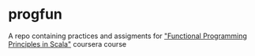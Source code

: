 # progfun

A repo containing practices and assigments for ["Functional Programming Principles in Scala"](https://www.coursera.org/learn/progfun1/home/info) coursera course

